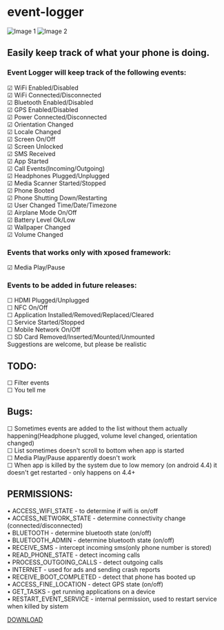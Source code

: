 # event-logger  
![Image 1](https://raw.githubusercontent.com/pedja1/event-logger/master/_market/device-2014-04-18-224223_nexus4_angle1.png "Image 1")
![Image 2](https://raw.githubusercontent.com/pedja1/event-logger/master/_market/device-2014-04-18-224223_nexus4_portrait.png "Image 2")


## Easily keep track of what your phone is doing.

### Event Logger will keep track of the following events:

☑ WiFi Enabled/Disabled  
☑ WiFi Connected/Disconnected  
☑ Bluetooth Enabled/Disabled  
☑ GPS Enabled/Disabled  
☑ Power Connected/Disconnected  
☑ Orientation Changed  
☑ Locale Changed  
☑ Screen On/Off  
☑ Screen Unlocked  
☑ SMS Received  
☑ App Started  
☑ Call Events(Incoming/Outgoing)  
☑ Headphones Plugged/Unplugged  
☑ Media Scanner Started/Stopped  
☑ Phone Booted  
☑ Phone Shutting Down/Restarting  
☑ User Changed Time/Date/Timezone  
☑ Airplane Mode On/Off  
☑ Battery Level Ok/Low  
☑ Wallpaper Changed  
☑ Volume Changed  

### Events that works only with xposed framework:
☑ Media Play/Pause  

### Events to be added in future releases:

☐ HDMI Plugged/Unplugged  
☐ NFC On/Off  
☐ Application Installed/Removed/Replaced/Cleared  
☐ Service Started/Stopped  
☐ Mobile Network On/Off  
☐ SD Card Removed/Inserted/Mounted/Unmounted  
Suggestions are welcome, but please be realistic  

## TODO:
☐ Filter events  
☐ You tell me  

## Bugs:
☐ Sometimes events are added to the list without them actually happening(Headphone plugged, volume level changed, orientation changed)  
☐ List sometimes doesn't scroll to bottom when app is started  
☐ Media Play/Pause apparently doesn't work  
☐ When app is killed by the system due to low memory (on android 4.4) it doesn't get restarted - only happens on 4.4+  

## PERMISSIONS:
• ACCESS_WIFI_STATE - to determine if wifi is on/off  
• ACCESS_NETWORK_STATE - determine connectivity change (connected/disconnected)  
• BLUETOOTH - determine bluetooth state (on/off)  
• BLUETOOTH_ADMIN - determine bluetooth state (on/off)  
• RECEIVE_SMS - intercept incoming sms(only phone number is stored)  
• READ_PHONE_STATE - detect incoming calls  
• PROCESS_OUTGOING_CALLS - detect outgoing calls  
• INTERNET - used for ads and sending crash reports  
• RECEIVE_BOOT_COMPLETED - detect that phone has booted up  
• ACCESS_FINE_LOCATION - detect GPS state (on/off)  
• GET_TASKS - get running applications on a device  
• RESTART_EVENT_SERVICE - internal permission, used to restart service when killed by sistem  

[DOWNLOAD](http://play.google.com/store/apps/details?id=rs.pedjaapps.eventlogger)
